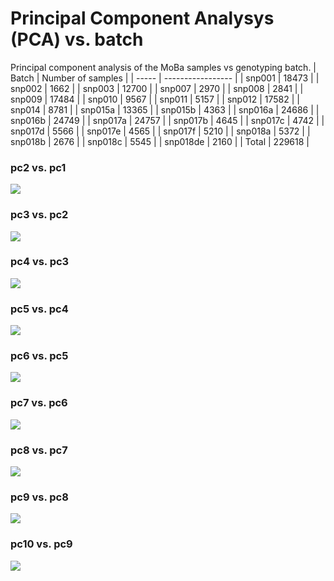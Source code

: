 # Principal Component Analysys (PCA) vs. batch
Principal component analysis of the MoBa samples vs genotyping batch.
| Batch | Number of samples |
| ----- | ----------------- |
| snp001 | 18473 |
| snp002 | 1662 |
| snp003 | 12700 |
| snp007 | 2970 |
| snp008 | 2841 |
| snp009 | 17484 |
| snp010 | 9567 |
| snp011 | 5157 |
| snp012 | 17582 |
| snp014 | 8781 |
| snp015a | 13365 |
| snp015b | 4363 |
| snp016a | 24686 |
| snp016b | 24749 |
| snp017a | 24757 |
| snp017b | 4645 |
| snp017c | 4742 |
| snp017d | 5566 |
| snp017e | 4565 |
| snp017f | 5210 |
| snp018a | 5372 |
| snp018b | 2676 |
| snp018c | 5545 |
| snp018de | 2160 |
| Total | 229618 |
### pc2 vs. pc1
![](plot/pc1_pc2_batch.png)
### pc3 vs. pc2
![](plot/pc2_pc3_batch.png)
### pc4 vs. pc3
![](plot/pc3_pc4_batch.png)
### pc5 vs. pc4
![](plot/pc4_pc5_batch.png)
### pc6 vs. pc5
![](plot/pc5_pc6_batch.png)
### pc7 vs. pc6
![](plot/pc6_pc7_batch.png)
### pc8 vs. pc7
![](plot/pc7_pc8_batch.png)
### pc9 vs. pc8
![](plot/pc8_pc9_batch.png)
### pc10 vs. pc9
![](plot/pc9_pc10_batch.png)
